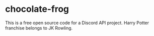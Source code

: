 # chocolate-frog
This is a free open source code for a Discord API project. Harry Potter franchise belongs to JK Rowling.
